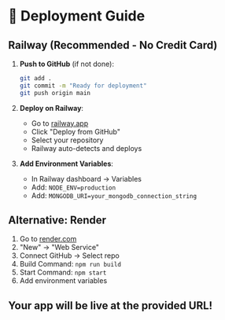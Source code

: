 # 🚀 Deployment Guide

## Railway (Recommended - No Credit Card)

1. **Push to GitHub** (if not done):
   ```bash
   git add .
   git commit -m "Ready for deployment"
   git push origin main
   ```

2. **Deploy on Railway**:
   - Go to [railway.app](https://railway.app)
   - Click "Deploy from GitHub"
   - Select your repository
   - Railway auto-detects and deploys

3. **Add Environment Variables**:
   - In Railway dashboard → Variables
   - Add: `NODE_ENV=production`
   - Add: `MONGODB_URI=your_mongodb_connection_string`

## Alternative: Render

1. Go to [render.com](https://render.com)
2. "New" → "Web Service"
3. Connect GitHub → Select repo
4. Build Command: `npm run build`
5. Start Command: `npm start`
6. Add environment variables

## Your app will be live at the provided URL!